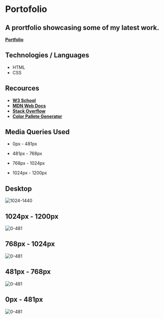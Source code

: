 # Portofolio
## A prortfolio showcasing some of my latest work.

[**Portfolio**](https://sebzg.github.io/szg-portfolio/)

## Technologies / Languages
- HTML
- CSS

## Recources
- [**W3 School**](https://www.w3schools.com/)
- [**MDN Web Docs**](https://developer.mozilla.org/)
- [**Stack Overflow**](https://stackoverflow.com/)
- [**Color Pallete Generator**](https://coolors.co/)

## Media Queries Used

- 0px - 481px

- 481px - 768px

- 768px - 1024px

- 1024px - 1200px

## Desktop

![1024-1440](./assets/images/demos/Portofolio-Desktop.png)

## 1024px - 1200px

![0-481](./assets/images/demos/Portfolio-1024-1200.png)

## 768px - 1024px

![0-481](./assets/images/demos/Portfolio-768-1024.png)

## 481px - 768px

![0-481](./assets/images/demos/Portfolio-481-768.png)

## 0px - 481px

![0-481](./assets/images/demos/Portfolio-0-481.png)